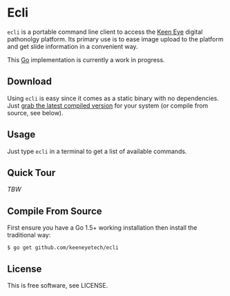 # Ecli

`ecli` is a portable command line client to access the [Keen Eye](https://www.keeneyetechnologies.com/)
digital pathonolgy platform. Its primary use is to ease image upload to
the platform and get slide information in a convenient way.

This [Go](https://golang.org) implementation is currently a work in progress.

## Download

Using `ecli` is easy since it comes as a static binary with no dependencies. Just [grab the latest compiled version](https://github.com/keeneyetech/ecli/releases/latest)
for your system (or compile from source, see below).

## Usage

Just type `ecli` in a terminal to get a list of available commands.

## Quick Tour

*TBW*

## Compile From Source

First ensure you have a Go 1.5+ working installation then install the traditional way:

    $ go get github.com/keeneyetech/ecli

## License

This is free software, see LICENSE.
